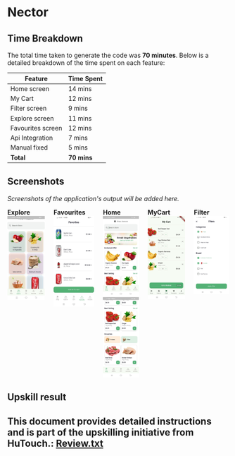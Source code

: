 # Nector 




## Time Breakdown

The total time taken to generate the code was **70 minutes**. Below is a detailed breakdown of the time spent on each feature:

| **Feature**            | **Time Spent** |
|------------------------|----------------|
| Home screen         | 14 mins        |
| My Cart        | 12 mins        |
| Filter screen          | 9 mins        |
| Explore screen          | 11 mins        |
| Favourites screen          | 12 mins        |
| Api Integration        | 7 mins        |
| Manual fixed           | 5 mins        |
| **Total**              | **70 mins**   |


## Screenshots

*Screenshots of the application's output will be added here.*

<div style="display: flex; justify-content: space-around; gap: 20px;">
    <div>
        <b>Explore</b>
        <img src="assets/explore.jpg" alt="Welcome sleep screen" width="200"/>
    </div>
    <div>
        <b>Favourites</b>
        <img src="assets/fav.jpg" alt="Reminder screen" width="200"/>
    </div>
  <div>
    <b>Home</b>
    <img src="assets/home.jpg" alt="Course details screen.jpg" width="200"/>
    <br/>
    <img src="assets/home1.jpg" alt="Another screen" width="200"/>
</div>
    <div>
        <b>MyCart</b>
        <img src="assets/mycart.jpg" alt="Course details screen.jpg" width="200"/>
    </div>
    <div>
        <b>Filter</b>
        <img src="assets/flters.jpg" alt="Course details screen.jpg" width="200"/>
    </div>
</div>

## Upskill result

This document provides detailed instructions and is part of the upskilling initiative from HuTouch.: [Review.txt](Review.txt)
---
